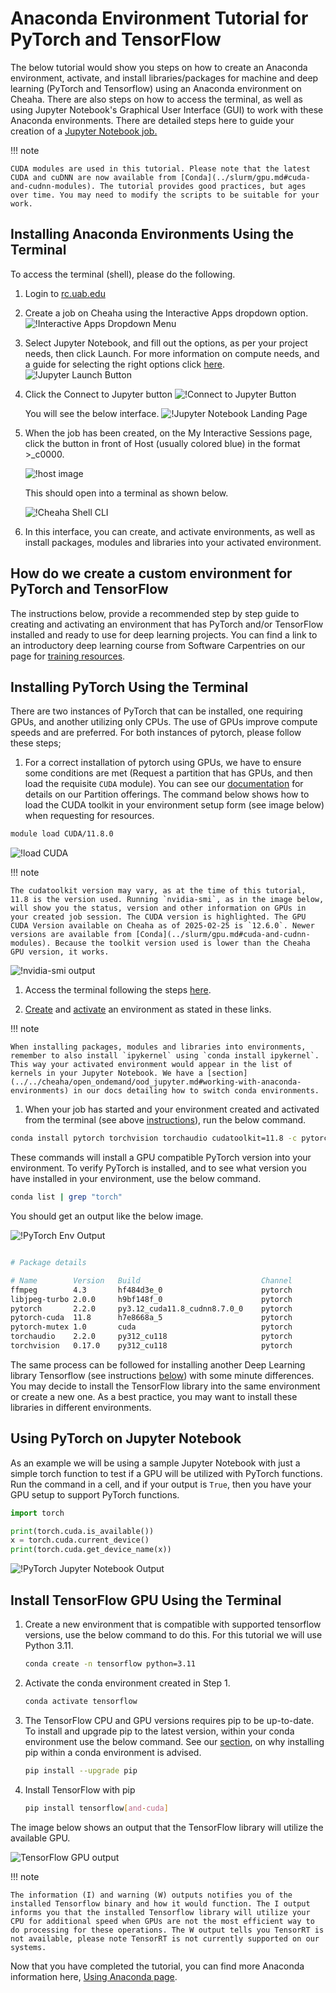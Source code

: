 # Anaconda Environment Tutorial for PyTorch and TensorFlow

The below tutorial would show you steps on how to create an Anaconda environment, activate, and install libraries/packages for machine and deep learning (PyTorch and Tensorflow) using an Anaconda environment on Cheaha. There are also steps on how to access the terminal, as well as using Jupyter Notebook's Graphical User Interface (GUI) to work with these Anaconda environments. There are detailed steps here to guide your creation of a [Jupyter Notebook job.](../open_ondemand/ood_layout.md#interactive-apps)

<!-- markdownlint-disable MD046 -->
!!! note

    CUDA modules are used in this tutorial. Please note that the latest CUDA and cuDNN are now available from [Conda](../slurm/gpu.md#cuda-and-cudnn-modules). The tutorial provides good practices, but ages over time. You may need to modify the scripts to be suitable for your work.
<!-- markdownlint-enable MD046 -->

## Installing Anaconda Environments Using the Terminal

To access the terminal (shell), please do the following.

1. Login to [rc.uab.edu](https://rc.uab.edu)

1. Create a job on Cheaha using the Interactive Apps dropdown option.![!Interactive Apps Dropdown Menu](images/interactive_dropdown.png)

1. Select Jupyter Notebook, and fill out the options, as per your project needs, then click Launch.  For more information on compute needs, and a guide for selecting the right options click [here](../job_efficiency.md#estimating-compute-resources). ![!Jupyter Launch Button](images/jupyter_launch.png)

1. Click the Connect to Jupyter button ![!Connect to Jupyter Button](images/connect_to_jupyt_button.png)

    You will see the below interface. ![!Jupyter Notebook Landing Page](images/jupyter_landing_page.png)

1. When the job has been created, on the My Interactive Sessions page, click the button in front of Host (usually colored blue) in the format >_c0000.

    ![!host image](images/cheaha_shell_button.png)

    This should open into a terminal as shown below.

    ![!Cheaha Shell CLI](images/cheaha_shell_cli.png)

1. In this interface, you can create, and activate environments, as well as install packages, modules and libraries into your activated environment.

## How do we create a custom environment for PyTorch and TensorFlow

The instructions below, provide a recommended step by step guide to creating and activating an environment that has PyTorch and/or TensorFlow installed and ready to use for deep learning projects. You can find a link to an introductory deep learning course from Software Carpentries on our page for [training resources](../../education/training_resources.md#the-carpentries).

## Installing PyTorch Using the Terminal

There are two instances of PyTorch that can be installed, one requiring GPUs, and another utilizing only CPUs. The use of GPUs improve compute speeds and are preferred. For both instances of pytorch, please follow these steps;

1. For a correct installation of pytorch using GPUs, we have to ensure some conditions are met (Request a partition that has GPUs, and then load the requisite `CUDA` module). You can see our [documentation](../hardware.md#details) for details on our Partition offerings. The command below shows how to load the CUDA toolkit in your environment setup form (see image below) when requesting for resources.

```bash
module load CUDA/11.8.0
```

![!load CUDA](images/module_load_cuda.png)

<!-- markdownlint-disable MD046 -->
!!! note

    The cudatoolkit version may vary, as at the time of this tutorial, 11.8 is the version used. Running `nvidia-smi`, as in the image below, will show you the status, version and other information on GPUs in your created job session. The CUDA version is highlighted. The GPU CUDA Version available on Cheaha as of 2025-02-25 is `12.6.0`. Newer versions are available from [Conda](../slurm/gpu.md#cuda-and-cudnn-modules). Because the toolkit version used is lower than the Cheaha GPU version, it works.
<!-- markdownlint-enable MD046 -->

![!nvidia-smi output](images/CudaVersion.png)

1. Access the terminal following the steps [here](#installing-anaconda-environments-using-the-terminal).

1. [Create](../../workflow_solutions/using_anaconda.md#create-an-environment) and [activate](../../workflow_solutions/using_anaconda.md#activate-an-environment) an environment as stated in these links.

<!-- markdownlint-disable MD046 -->
!!! note

    When installing packages, modules and libraries into environments, remember to also install `ipykernel` using `conda install ipykernel`. This way your activated environment would appear in the list of kernels in your Jupyter Notebook. We have a [section](../../cheaha/open_ondemand/ood_jupyter.md#working-with-anaconda-environments) in our docs detailing how to switch conda environments.

<!-- markdownlint-enable MD046 -->

1. When your job has started and your environment created and activated from the terminal (see above [instructions](../../workflow_solutions/using_anaconda.md#create-an-environment)), run the below command.

```bash
conda install pytorch torchvision torchaudio cudatoolkit=11.8 -c pytorch -c nvidia
```

These commands will install a GPU compatible PyTorch version into your environment. To verify PyTorch is installed, and to see what version you have installed in your environment, use the below command.

```bash
conda list | grep "torch"
```

You should get an output like the below image.

![!PyTorch Env Output](images/pytorchversion_output.png)

```bash

# Package details

# Name        Version   Build                           Channel
ffmpeg        4.3       hf484d3e_0                      pytorch
libjpeg-turbo 2.0.0     h9bf148f_0                      pytorch
pytorch       2.2.0     py3.12_cuda11.8_cudnn8.7.0_0    pytorch
pytorch-cuda  11.8      h7e8668a_5                      pytorch
pytorch-mutex 1.0       cuda                            pytorch
torchaudio    2.2.0     py312_cu118                     pytorch
torchvision   0.17.0    py312_cu118                     pytorch
```

The same process can be followed for installing another Deep Learning library Tensorflow (see instructions [below](#install-tensorflow-gpu-using-the-terminal)) with some minute differences. You may decide to install the TensorFlow library into the same environment or create a new one. As a best practice, you may want to install these libraries in different environments.

## Using PyTorch on Jupyter Notebook

As an example we will be using a sample Jupyter Notebook with just a simple torch function to test if a GPU will be utilized with PyTorch functions. Run the command in a cell, and if your output is `True`, then you have your GPU setup to support PyTorch functions.

```python
import torch

print(torch.cuda.is_available())
x = torch.cuda.current_device()
print(torch.cuda.get_device_name(x))
```

![!PyTorch Jupyter Notebook Output](images/pytorch_output.png)

## Install TensorFlow GPU Using the Terminal

1. Create a new environment that is compatible with supported tensorflow versions, use the below command to do this. For this tutorial we will use Python 3.11.

    ```bash
    conda create -n tensorflow python=3.11
    ```

1. Activate the conda environment created in Step 1.

    ```bash
    conda activate tensorflow
    ```

1. The TensorFlow CPU and GPU versions requires pip to be up-to-date. To install and upgrade pip to the latest version, within your conda environment use the below command. See our [section](../../cheaha/open_ondemand/ood_jupyter.md#pip-installs-packages-outside-of-environment), on why installing pip within a conda environment is advised.

    ```bash
    pip install --upgrade pip
    ```

1. Install TensorFlow with pip

    ```bash
    pip install tensorflow[and-cuda]
    ```

The image below shows an output that the TensorFlow library will utilize the available GPU.

![TensorFlow GPU output](images/tensor_gpu.png)

<!-- markdownlint-disable MD046 -->
!!! note

    The information (I) and warning (W) outputs notifies you of the installed Tensorflow binary and how it would function. The I output informs you that the installed Tensorflow library will utilize your CPU for additional speed when GPUs are not the most efficient way to do processing for these operations. The W output tells you TensorRT is not available, please note TensorRT is not currently supported on our systems.
<!-- markdownlint-enable MD046 -->

Now that you have completed the tutorial, you can find more Anaconda information here, [Using Anaconda page](../../workflow_solutions/using_anaconda.md#anaconda).
